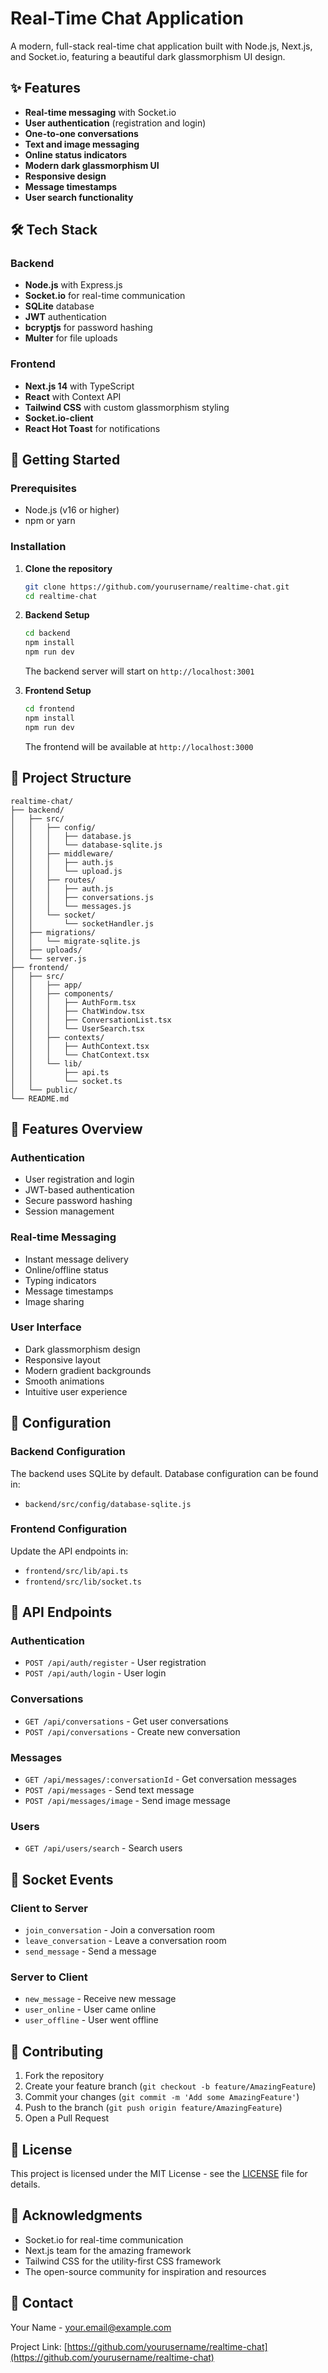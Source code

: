 # Real-Time Chat Application

A modern, full-stack real-time chat application built with Node.js, Next.js, and Socket.io, featuring a beautiful dark glassmorphism UI design.

## ✨ Features

- **Real-time messaging** with Socket.io
- **User authentication** (registration and login)
- **One-to-one conversations**
- **Text and image messaging**
- **Online status indicators**
- **Modern dark glassmorphism UI**
- **Responsive design**
- **Message timestamps**
- **User search functionality**

## 🛠️ Tech Stack

### Backend
- **Node.js** with Express.js
- **Socket.io** for real-time communication
- **SQLite** database
- **JWT** authentication
- **bcryptjs** for password hashing
- **Multer** for file uploads

### Frontend
- **Next.js 14** with TypeScript
- **React** with Context API
- **Tailwind CSS** with custom glassmorphism styling
- **Socket.io-client**
- **React Hot Toast** for notifications

## 🚀 Getting Started

### Prerequisites
- Node.js (v16 or higher)
- npm or yarn

### Installation

1. **Clone the repository**
   ```bash
   git clone https://github.com/yourusername/realtime-chat.git
   cd realtime-chat
   ```

2. **Backend Setup**
   ```bash
   cd backend
   npm install
   npm run dev
   ```
   The backend server will start on `http://localhost:3001`

3. **Frontend Setup**
   ```bash
   cd frontend
   npm install
   npm run dev
   ```
   The frontend will be available at `http://localhost:3000`

## 📁 Project Structure

```
realtime-chat/
├── backend/
│   ├── src/
│   │   ├── config/
│   │   │   ├── database.js
│   │   │   └── database-sqlite.js
│   │   ├── middleware/
│   │   │   ├── auth.js
│   │   │   └── upload.js
│   │   ├── routes/
│   │   │   ├── auth.js
│   │   │   ├── conversations.js
│   │   │   └── messages.js
│   │   └── socket/
│   │       └── socketHandler.js
│   ├── migrations/
│   │   └── migrate-sqlite.js
│   ├── uploads/
│   └── server.js
├── frontend/
│   ├── src/
│   │   ├── app/
│   │   ├── components/
│   │   │   ├── AuthForm.tsx
│   │   │   ├── ChatWindow.tsx
│   │   │   ├── ConversationList.tsx
│   │   │   └── UserSearch.tsx
│   │   ├── contexts/
│   │   │   ├── AuthContext.tsx
│   │   │   └── ChatContext.tsx
│   │   └── lib/
│   │       ├── api.ts
│   │       └── socket.ts
│   └── public/
└── README.md
```

## 🎨 Features Overview

### Authentication
- User registration and login
- JWT-based authentication
- Secure password hashing
- Session management

### Real-time Messaging
- Instant message delivery
- Online/offline status
- Typing indicators
- Message timestamps
- Image sharing

### User Interface
- Dark glassmorphism design
- Responsive layout
- Modern gradient backgrounds
- Smooth animations
- Intuitive user experience

## 🔧 Configuration

### Backend Configuration
The backend uses SQLite by default. Database configuration can be found in:
- `backend/src/config/database-sqlite.js`

### Frontend Configuration
Update the API endpoints in:
- `frontend/src/lib/api.ts`
- `frontend/src/lib/socket.ts`

## 📝 API Endpoints

### Authentication
- `POST /api/auth/register` - User registration
- `POST /api/auth/login` - User login

### Conversations
- `GET /api/conversations` - Get user conversations
- `POST /api/conversations` - Create new conversation

### Messages
- `GET /api/messages/:conversationId` - Get conversation messages
- `POST /api/messages` - Send text message
- `POST /api/messages/image` - Send image message

### Users
- `GET /api/users/search` - Search users

## 🔌 Socket Events

### Client to Server
- `join_conversation` - Join a conversation room
- `leave_conversation` - Leave a conversation room
- `send_message` - Send a message

### Server to Client
- `new_message` - Receive new message
- `user_online` - User came online
- `user_offline` - User went offline

## 🤝 Contributing

1. Fork the repository
2. Create your feature branch (`git checkout -b feature/AmazingFeature`)
3. Commit your changes (`git commit -m 'Add some AmazingFeature'`)
4. Push to the branch (`git push origin feature/AmazingFeature`)
5. Open a Pull Request

## 📄 License

This project is licensed under the MIT License - see the [LICENSE](LICENSE) file for details.

## 🙏 Acknowledgments

- Socket.io for real-time communication
- Next.js team for the amazing framework
- Tailwind CSS for the utility-first CSS framework
- The open-source community for inspiration and resources

## 📧 Contact

Your Name - your.email@example.com

Project Link: [https://github.com/yourusername/realtime-chat](https://github.com/yourusername/realtime-chat)
